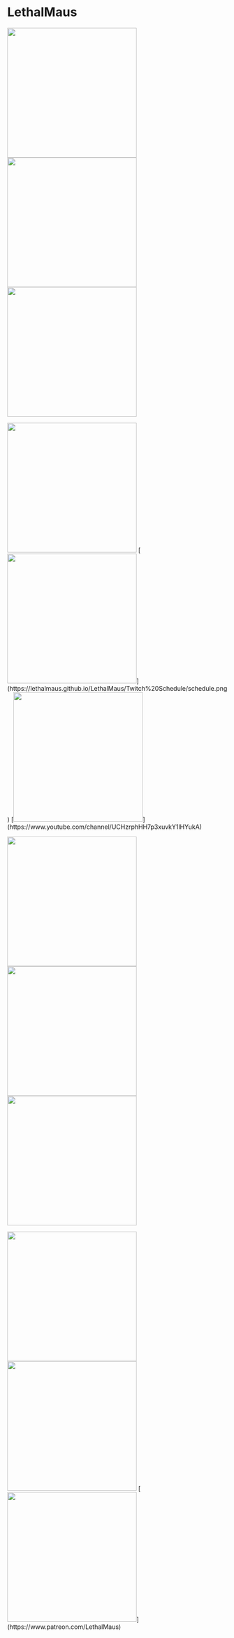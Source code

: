 # LethalMaus

[<img src="https://lethalmaus.github.io/LethalMaus/Twitch%20Graphics/twitch.png" width="296">](https://www.twitch.tv/lethalmaus)
[<img src="https://lethalmaus.github.io/LethalMaus/Twitch%20Graphics/discord.png" width="296">](https://discord.gg/gGk8MCx)
[<img src="https://lethalmaus.github.io/LethalMaus/Twitch%20Graphics/streamlabs.png" width="296">](https://streamlabs.com/lethalmaus)

<img src="https://lethalmaus.github.io/LethalMaus/Twitch%20Graphics/aboutme.png" width="296">
[<img src="https://lethalmaus.github.io/LethalMaus/Twitch%20Graphics/schedule.png" width="296">](https://lethalmaus.github.io/LethalMaus/Twitch%20Schedule/schedule.png)
[<img src="https://lethalmaus.github.io/LethalMaus/Twitch%20Graphics/youtube.png" width="296">](https://www.youtube.com/channel/UCHzrphHH7p3xuvkY1lHYukA)

[<img src="https://lethalmaus.github.io/LethalMaus/Twitch%20Graphics/github.png" width="296">](https://github.com/LethalMaus)
[<img src="https://lethalmaus.github.io/LethalMaus/Twitch%20Graphics/gamepadviewerskins.png" width="296">](https://lethalmaus.github.io/GamepadViewerSkins/)
[<img src="https://lethalmaus.github.io/LethalMaus/Twitch%20Graphics/steam.png" width="296">](https://steamcommunity.com/id/lethalmaus)

<img src="https://lethalmaus.github.io/LethalMaus/Twitch%20Graphics/system.png" width="296">
<img src="https://lethalmaus.github.io/LethalMaus/Twitch%20Graphics/systemplus.png" width="296">
[<img src="https://lethalmaus.github.io/LethalMaus/Twitch%20Graphics/patreon.png" width="296">](https://www.patreon.com/LethalMaus)
